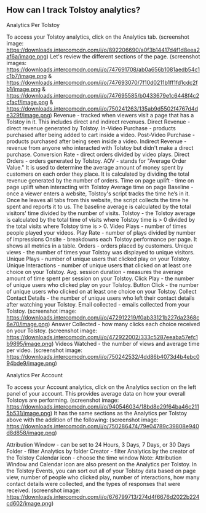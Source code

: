 ## How can I track Tolstoy analytics?

Analytics Per Tolstoy

To access your Tolstoy analytics, click on the Analytics tab. (screenshot image: https://downloads.intercomcdn.com/i/o/892206690/a0f3b14417d4f1d8eea2af6a/image.png) 
Let's review the different sections of the page. (screenshot images: https://downloads.intercomcdn.com/i/o/747691708/ab0a656b1081aedb54c1c1b7/image.png & https://downloads.intercomcdn.com/i/o/747693070/7f10d0211b1ff1fd1cdc2fb1/image.png & https://downloads.intercomcdn.com/i/o/747695585/b0433679e1c6448f4c2cfacf/image.png & https://downloads.intercomcdn.com/i/o/750241263/135ab9d5502f4767d4de329f/image.png) 
Revenue - tracked when viewers visit a page that has a Tolstoy in it. This includes direct and indirect revenues.
Direct Revenue - direct revenue generated by Tolstoy.
In-Video Purchase - products purchased after being added to cart inside a video.
Post-Video Purchase - products purchased after being seen inside a video.
Indirect Revenue - revenue from anyone who interacted with Tolstoy but didn't make a direct purchase.
Conversion Rate - direct orders divided by video plays.
Direct Orders - orders generated by Tolstoy.
AOV - stands for "Average Order Value." It is used to determine the average amount of money spent by customers on each order they place. It is calculated by dividing the total revenue generated by the number of orders.
Time on page uplift - time on page uplift when interacting with Tolstoy
Average time on page
Baseline - once a viewer enters a website, Tolstoy's script tracks the time he’s in it. Once he leaves all tabs from this website, the script collects the time he spent and reports it to us. The baseline average is calculated by the total visitors' time divided by the number of visits.
Tolstoy - the Tolstoy average is calculated by the total time of visits where Tolstoy time is > 0 divided by the total visits where Tolstoy time is > 0.
Video Plays - number of times people played your videos.
Play Rate - number of plays divided by number of impressions
Onsite - breakdowns each Tolstoy performance per page. It shows all metrics in a table.
Orders - orders placed by customers.
Unique views - the number of times your Tolstoy was displayed to unique visitors.
Unique Plays - number of unique users that clicked play on your Tolstoy.
Unique Interactions - number of unique users that clicked on at least one choice on your Tolstoy.
Avg. session duration - measures the average amount of time spent per session on your Tolstoy. 
Click Play - the number of unique users who clicked play on your Tolstoy.
Button Click - the number of unique users who clicked on at least one choice on your Tolstoy.
Collect Contact Details - the number of unique users who left their contact details after watching your Tolstoy.
Email collected - emails collected from your Tolstoy. (screenshot image: https://downloads.intercomcdn.com/i/o/472912219/f0ab33121b227da2368c6e70/image.png) 
Answer Collected - how many clicks each choice received on your Tolstoy. (screenshot image: https://downloads.intercomcdn.com/i/o/472922002/333c5287eeaba57efc1b9895/image.png) 
Videos Watched - the number of views and average time per video. (screenshot image: https://downloads.intercomcdn.com/i/o/750242532/4dd86b4073d4b4ebc094bde9/image.png) 

Analytics Per Account

To access your Account analytics, click on the Analytics section on the left panel of your account. This provides average data on how your overall Tolstoys are performing. (screenshot image: https://downloads.intercomcdn.com/i/o/940546034/18bd8e29f64ba46c2115b531/image.png) 
It has the same sections as the Analytics per Tolstoy above with the addition of the following: (screenshot image: https://downloads.intercomcdn.com/i/o/750286474/79e04789c39808e940d8d858/image.png) 

Attribution Window - can be set to 24 Hours, 3 Days, 7 Days, or 30 Days
​Folder - filter Analytics by folder
Creator - filter Analytics by the creator of the Tolstoy
Calendar icon - choose the time window
Note: Attribution Window and Calendar icon are also present on the Analytics per Tolstoy.
In the Tolstoy Events, you can sort out all of your Tolstoy data based on page view, number of people who clicked play, number of interactions, how many contact details were collected, and the types of responses that were received. (screenshot image: https://downloads.intercomcdn.com/i/o/676799713/274d4f6676d2022b224cd602/image.png) 
